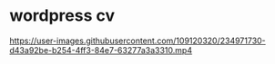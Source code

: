 

# wordpress cv
https://user-images.githubusercontent.com/109120320/234971730-d43a92be-b254-4ff3-84e7-63277a3a3310.mp4

